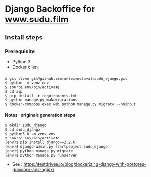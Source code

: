 # Django Backoffice for www.sudu.film 

## Install steps 

### Prerequisite 

- Python 3 
- Docker client

###
```
$ git clone git@github.com:antoineclaval/sudu_django.git
$ python -m venv env
$ source env/bin/activate
$ cd app
$ pip install -r requirements.txt
$ python manage.py makemigrations
$ docker-compose exec web python manage.py migrate --noinput
```
#### Notes : originals generation steps 
```
$ mkdir sudu_django
$ cd sudu_django
$ python3.8 -m venv env
$ source env/bin/activate
(env)$ pip install django==2.2.6
(env)$ django-admin.py startproject sudu_django .
(env)$ python manage.py migrate
(env)$ python manage.py runserver
```
- See : https://testdriven.io/blog/dockerizing-django-with-postgres-gunicorn-and-nginx/

